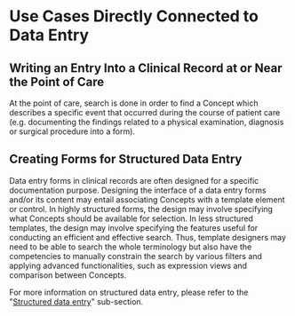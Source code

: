 # Use Cases Directly Connected to Data Entry

## Writing an Entry Into a Clinical Record at or Near the Point of Care

At the point of care, search is done in order to find a Concept which describes a specific event that occurred during the course of patient care (e.g. documenting the findings related to a physical examination, diagnosis or surgical procedure into a form).

## Creating Forms for Structured Data Entry

Data entry forms in clinical records are often designed for a specific documentation purpose. Designing the interface of a data entry forms and/or its content may entail associating Concepts with a template element or control. In highly structured forms, the design may involve specifying what Concepts should be available for selection. In less structured templates, the design may involve specifying the features useful for conducting an efficient and effective search. Thus, template designers may need to be able to search the whole terminology but also have the competencies to manually constrain the search by various filters and applying advanced functionalities, such as expression views and comparison between Concepts.

For more information on structured data entry, please refer to the "[Structured data entry](../6-data-entry/6.2-structured-data-entry.md)" sub-section.
